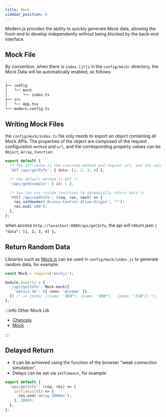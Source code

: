 ```yaml
---
title: Mock
sidebar_position: 6
---
```


Modern.js provides the ability to quickly generate Mock data, allowing the front-end to develop independently without being blocked by the back-end interface.

## Mock File

By convention, when there is `index.[jt]s` in the `config/mock/` directory, the Mock Data will be automatically enabled, as follows:

```bash
.
├── config
│   └── mock
│       └── index.ts
├── src
│   └── App.tsx
└── modern.config.ts
```

## Writing Mock Files

the `config/mock/index.ts` file only needs to export an object containing all Mock APIs. The properties of the object are composed of the request configuration `method` and `url`, and the corresponding property values can be `Object`, `Array`, `Function`:

```js
export default {
  /* The attribute is the concrete method and request url, and the value is object or array as the result of the request */
  'GET /api/getInfo': { data: [1, 2, 3, 4] },

  /* the default method is GET */
  '/api/getExample': { id: 1 },

  /* You can use custom functions to dynamically return data */
  'POST /api/addInfo': (req, res, next) => {
    res.setHeader('Access-Control-Allow-Origin', '*');
    res.end('200');
  },
};
```

when access `http://localhost:8080/api/getInfo`, the api will return json `{ "data": [1, 2, 3, 4] }`。

## Return Random Data

Libraries such as [Mock.js](https://github.com/nuysoft/Mock/wiki/Getting-Started) can be used in `config/mock/index.js` to generate random data, for example:

```js
const Mock = require('mockjs');

module.exports = {
  '/api/getInfo': Mock.mock({
    'data|1-10': [{ name: '@cname' }],
  }) /* => {data: [{name: "董霞"}, {name: "魏敏"},  {name: "石磊"}} */,
};
```

:::info Other Mock Lib

- [Chancejs](https://github.com/chancejs/chancejs)
- [Mock](https://github.com/nuysoft/Mock/wiki/Getting-Started)

:::

## Delayed Return

- It can be achieved using the function of the browser "weak connection simulation".
- Delays can be set via `setTimeout`, for example:

```ts
export default {
  'api/getInfo': (req, res) => {
    setTimeout(() => {
      res.end('delay 2000ms');
    }, 2000);
  },
};
```
